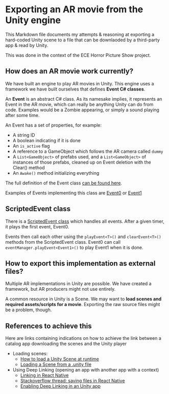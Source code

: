 # Exporting an AR movie from the Unity engine

This Markdown file documents my attempts & reasoning at exporting a hard-coded Unity scene to a file that can be downlaoded by a third-party app & read by Unity.

This was done in the context of the ECE Horror Picture Show project.

## How does an AR movie work currently?

We have built an engine to play AR movies in Unity. This engine uses a framework we have built ourselves that defines **Event C# classes**.

An **Event** is an abstract C# class. As its namesake implies, it represents an Event in the AR movie, which can really be anything Unity can do from code. Examples would be a Zombie appearing, or simply a sound playing after some time.

An Event has a set of properties, for example:

- A string ID
- A boolean indicating if it is done
- An `is_active` flag
- A reference to a GameObject which follows the AR camera called `dummy`
- A `List<GameObject>` of prefabs used, and a `List<GameObject>` of instances of those prefabs, cleaned up on Event deletion with the Clear() method
- An `Awake()` method initializing everything

The full definition of the Event class [can be found here](../Assets/Scripts/Events/Event.cs).

Examples of Events implementing this class are [Event0](../Assets/Scripts/Events/Event0.cs) or [Event1](../Assets/Scripts/Events/Event1.cs)

## ScriptedEvent class

There is a [ScriptedEvent class](../Assets/Scripts/Events/ScriptedEvents.cs) which handles all events. After a given timer, it plays the first event, Event0.

Events then call each other using the `playEvent<T>()` and `clearEvent<T>()` methods from the ScriptedEvent class. Event0 can call `eventManager.playEvent<Event1>()` to play Event1 when it is done.

## How to export this implementation as external files?

Multiple AR implementations in Unity are possible. We have created a framework, but AR producers might not use entirely.

A common resource in Unity is a Scene. We may want to **load scenes and required assets/scripts for a movie**. Exporting the raw source files might be a problem, though.

## References to achieve this

Here are links containing indications on how to achieve the link between a catalog app downloading the scenes and the Unity player

- Loading scenes:
  - [How to load a Unity Scene at runtime](https://docs.unity3d.com/Packages/com.unity.entities@0.50/manual/loading_scenes.html)
  - [Loading a Scene from a .unity file](https://answers.unity.com/questions/1463977/load-scene-from-unity-file.html)
- Using Deep Linking (opening an app with another app with a context)
  - [Linking in React Native](https://reactnative.dev/docs/linking)
  - [Stackoverflow thread: saving files in React Native](https://stackoverflow.com/questions/44376002/what-are-my-options-for-storing-data-when-using-react-native-ios-and-android)
  - [Enabling Deep Linking in an Unity app](https://docs.unity3d.com/Manual/deep-linking.html)